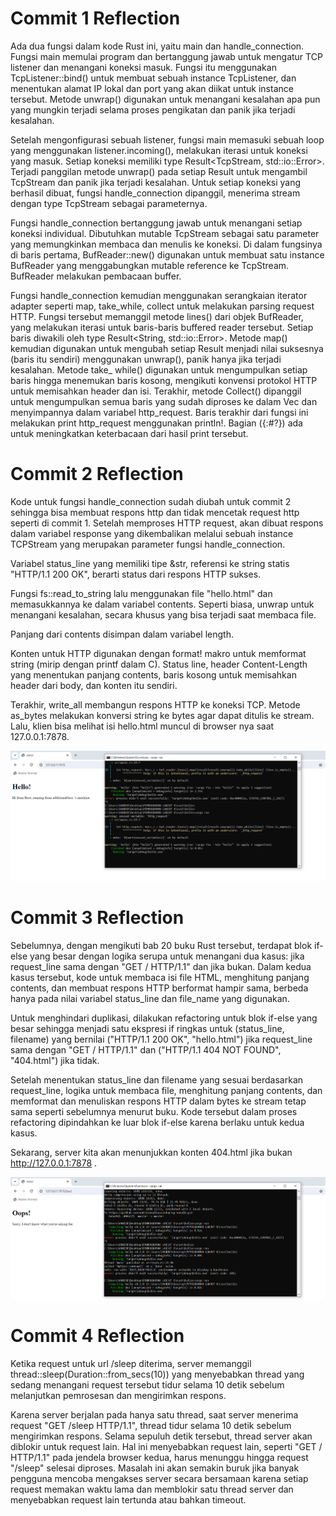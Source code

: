 # Commit 1 Reflection

Ada dua fungsi dalam kode Rust ini, yaitu main dan handle_connection. Fungsi main memulai program dan bertanggung jawab untuk mengatur TCP listener dan menangani koneksi masuk. Fungsi itu menggunakan TcpListener::bind() untuk membuat sebuah instance TcpListener, dan menentukan alamat IP lokal dan port yang akan diikat untuk instance tersebut. Metode unwrap() digunakan untuk menangani kesalahan apa pun yang mungkin terjadi selama proses pengikatan dan panik jika terjadi kesalahan.

Setelah mengonfigurasi sebuah listener, fungsi main memasuki sebuah loop yang menggunakan listener.incoming(), melakukan iterasi untuk koneksi yang masuk. Setiap koneksi memiliki type Result<TcpStream, std::io::Error>. Terjadi panggilan metode unwrap() pada setiap Result untuk mengambil TcpStream dan panik jika terjadi kesalahan. Untuk setiap koneksi yang berhasil dibuat, fungsi handle_connection dipanggil, menerima stream dengan type TcpStream sebagai parameternya.

Fungsi handle_connection bertanggung jawab untuk menangani setiap koneksi individual. Dibutuhkan mutable TcpStream sebagai satu parameter yang memungkinkan membaca dan menulis ke koneksi. Di dalam fungsinya di baris pertama, BufReader::new() digunakan untuk membuat satu instance BufReader yang menggabungkan mutable reference ke TcpStream. BufReader melakukan pembacaan buffer.

Fungsi handle_connection kemudian menggunakan serangkaian iterator adapter seperti map, take_while, collect untuk melakukan parsing request HTTP. Fungsi tersebut memanggil metode lines() dari objek BufReader, yang melakukan iterasi untuk baris-baris buffered reader tersebut. Setiap baris diwakili oleh type Result<String, std::io::Error>. Metode map() kemudian digunakan untuk mengubah setiap Result menjadi nilai suksesnya (baris itu sendiri) menggunakan unwrap(), panik hanya jika terjadi kesalahan. Metode take_ while() digunakan untuk mengumpulkan setiap baris hingga menemukan baris kosong, mengikuti konvensi protokol HTTP untuk memisahkan header dan isi. Terakhir, metode Collect() dipanggil untuk mengumpulkan semua baris yang sudah diproses ke dalam Vec<String> dan menyimpannya dalam variabel http_request. Baris terakhir dari fungsi ini melakukan print http_request menggunakan println!. Bagian ({:#?}) ada untuk meningkatkan keterbacaan dari hasil print tersebut.

# Commit 2 Reflection

Kode untuk fungsi handle_connection sudah diubah untuk commit 2 sehingga bisa membuat respons http dan tidak mencetak request http seperti di commit 1. Setelah memproses HTTP request, akan dibuat respons dalam variabel response yang dikembalikan melalui sebuah instance TCPStream yang merupakan parameter fungsi handle_connection.

Variabel status_line yang memiliki tipe &str, referensi ke string statis "HTTP/1.1 200 OK", berarti status dari respons HTTP sukses.

Fungsi fs::read_to_string lalu menggunakan file "hello.html" dan memasukkannya ke dalam variabel contents. Seperti biasa, unwrap untuk menangani kesalahan, secara khusus yang bisa terjadi saat membaca file.  

Panjang dari contents disimpan dalam variabel length.

Konten untuk HTTP digunakan dengan format! makro untuk memformat string (mirip dengan printf dalam C). Status line, header Content-Length yang menentukan panjang contents, baris kosong untuk memisahkan header dari body, dan konten itu sendiri.

Terakhir, write_all membangun respons HTTP ke koneksi TCP. Metode as_bytes melakukan konversi string ke bytes agar dapat ditulis ke stream. Lalu, klien bisa melihat isi hello.html muncul di browser nya saat 127.0.0.1:7878.

![Commit 2 screen capture](/assets/images/commit2.PNG)

# Commit 3 Reflection 

Sebelumnya, dengan mengikuti bab 20 buku Rust tersebut, terdapat blok if-else yang besar dengan logika serupa untuk menangani dua kasus: jika request_line sama dengan "GET / HTTP/1.1" dan jika bukan. Dalam kedua kasus tersebut, kode untuk membaca isi file HTML, menghitung panjang contents, dan membuat respons HTTP berformat hampir sama,  berbeda hanya pada nilai variabel status_line dan file_name yang digunakan.

Untuk menghindari duplikasi, dilakukan refactoring untuk blok if-else yang besar sehingga menjadi satu ekspresi if ringkas untuk (status_line, filename) yang bernilai ("HTTP/1.1 200 OK", "hello.html") jika request_line sama dengan "GET / HTTP/1.1" dan ("HTTP/1.1 404 NOT FOUND", "404.html") jika tidak.

Setelah menentukan status_line dan filename yang sesuai berdasarkan request_line, logika untuk membaca file, menghitung panjang contents, dan memformat dan menuliskan respons HTTP dalam bytes ke stream tetap sama seperti sebelumnya menurut buku. Kode tersebut dalam proses refactoring dipindahkan ke luar blok if-else karena berlaku untuk kedua kasus.

Sekarang, server kita akan menunjukkan konten 404.html jika bukan http://127.0.0.1:7878 .

![Commit 3 screen capture](/assets/images/commit3.PNG)

# Commit 4 Reflection

Ketika request untuk url /sleep diterima, server memanggil thread::sleep(Duration::from_secs(10)) yang menyebabkan thread yang sedang menangani request tersebut tidur selama 10 detik sebelum melanjutkan pemrosesan dan mengirimkan respons.

Karena server berjalan pada hanya satu thread, saat server menerima request "GET /sleep HTTP/1.1", thread tidur selama 10 detik sebelum mengirimkan respons. Selama sepuluh detik tersebut, thread server akan diblokir untuk request lain. Hal ini menyebabkan request lain, seperti "GET / HTTP/1.1" pada jendela browser kedua, harus menunggu hingga request "/sleep" selesai diproses. Masalah ini akan semakin buruk jika banyak pengguna mencoba mengakses server secara bersamaan karena setiap request  memakan waktu lama dan memblokir satu thread server dan menyebabkan request lain tertunda atau bahkan timeout.
